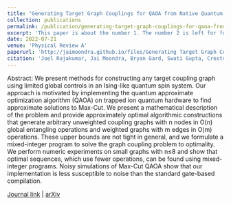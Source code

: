 ```yaml
---
title: "Generating Target Graph Couplings for QAOA from Native Quantum Hardware Couplings"
collection: publications
permalink: /publication/generating-target-graph-couplings-for-qaoa-from-native-quantum-hardware-couplings
excerpt: 'This paper is about the number 1. The number 2 is left for future work.'
date: 2022-07-21
venue: 'Physical Review A'
paperurl: 'http://jaimoondra.github.io/files/Generating Target Graph Couplings for QAOA from Native Quantum Hardware Couplings.pdf'
citation: 'Joel Rajakumar, Jai Moondra, Bryan Gard, Swati Gupta, Creston D. Herold. (2022). &quot;Generating Target Graph Couplings for QAOA from Native Quantum Hardware Couplings.&quot; <i>Physical Review A</i>.'
---
```

Abstract: We present methods for constructing any target coupling graph using limited global controls in an Ising-like quantum spin system. Our approach is motivated by implementing the quantum approximate optimization algorithm (QAOA) on trapped ion quantum hardware to find approximate solutions to Max-Cut. We present a mathematical description of the problem and provide approximately optimal algorithmic constructions that generate arbitrary unweighted coupling graphs with n nodes in O(n) global entangling operations and weighted graphs with m edges in O(m) operations. These upper bounds are not tight in general, and we formulate a mixed-integer program to solve the graph coupling problem to optimality. We perform numeric experiments on small graphs with n≤8 and show that optimal sequences, which use fewer operations, can be found using mixed-integer programs. Noisy simulations of Max-Cut QAOA show that our implementation is less susceptible to noise than the standard gate-based compilation.

[Journal link](https://journals.aps.org/pra/accepted/73070Nd5L0115d1069351877aa84261a48288c856) |
[arXiv](https://arxiv.org/abs/2011.08165)
